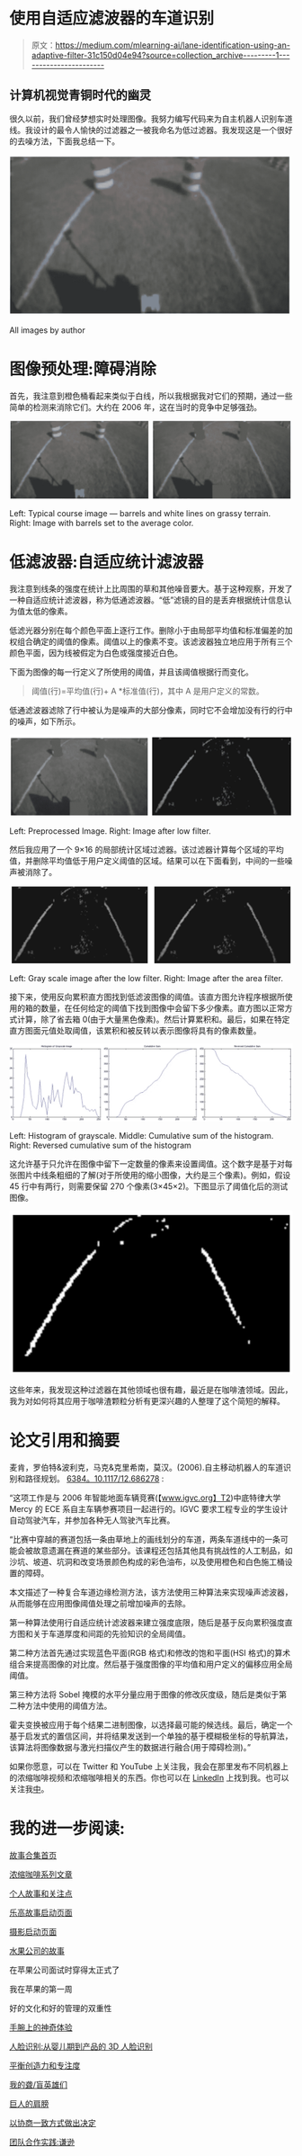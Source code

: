 # 使用自适应滤波器的车道识别

> 原文：<https://medium.com/mlearning-ai/lane-identification-using-an-adaptive-filter-31c150d04e94?source=collection_archive---------1----------------------->

## 计算机视觉青铜时代的幽灵

很久以前，我们曾经梦想实时处理图像。我努力编写代码来为自主机器人识别车道线。我设计的最令人愉快的过滤器之一被我命名为低过滤器。我发现这是一个很好的去噪方法，下面我总结一下。

![](img/f17104c17778fb4c3bda61fec82d260d.png)

All images by author

# 图像预处理:障碍消除

首先，我注意到橙色桶看起来类似于白线，所以我根据我对它们的预期，通过一些简单的检测来消除它们。大约在 2006 年，这在当时的竞争中足够强劲。

![](img/140bb1533753675dd6682c52f0a5892a.png)

Left: Typical course image — barrels and white lines on grassy terrain. Right: Image with barrels set to the average color.

# 低滤波器:自适应统计滤波器

我注意到线条的强度在统计上比周围的草和其他噪音要大。基于这种观察，开发了一种自适应统计滤波器，称为低通滤波器。“低”滤镜的目的是丢弃根据统计信息认为值太低的像素。

低滤光器分别在每个颜色平面上逐行工作。删除小于由局部平均值和标准偏差的加权组合确定的阈值的像素。阈值以上的像素不变。该滤波器独立地应用于所有三个颜色平面，因为线被假定为白色或强度接近白色。

下面为图像的每一行定义了所使用的阈值，并且该阈值根据行而变化。

> 阈值(行)=平均值(行)+ A *标准值(行)，其中 A 是用户定义的常数。

低通滤波器滤除了行中被认为是噪声的大部分像素，同时它不会增加没有行的行中的噪声，如下所示。

![](img/d00267a33d704add2916e4161395c446.png)

Left: Preprocessed Image. Right: Image after low filter.

然后我应用了一个 9×16 的局部统计区域过滤器。该过滤器计算每个区域的平均值，并删除平均值低于用户定义阈值的区域。结果可以在下面看到，中间的一些噪声被消除了。

![](img/a49f53057deabc75395880d38002695a.png)

Left: Gray scale image after the low filter. Right: Image after the area filter.

接下来，使用反向累积直方图找到低滤波图像的阈值。该直方图允许程序根据所使用的箱的数量，在任何给定的阈值下找到图像中会留下多少像素。直方图以正常方式计算，除了省去箱 0(由于大量黑色像素)。然后计算累积和。最后，如果在特定直方图面元值处取阈值，该累积和被反转以表示图像将具有的像素数量。

![](img/145127d83bc8cf11b4904401187a8566.png)

Left: Histogram of grayscale. Middle: Cumulative sum of the histogram. Right: Reversed cumulative sum of the histogram

这允许基于只允许在图像中留下一定数量的像素来设置阈值。这个数字是基于对每张图片中线条粗细的了解(对于所使用的缩小图像，大约是三个像素)。例如，假设 45 行中有两行，则需要保留 270 个像素(3×45×2)。下图显示了阈值化后的测试图像。

![](img/fc2d221920d1d6c4eb4014060878a639.png)

这些年来，我发现这种过滤器在其他领域也很有趣，最近是在咖啡渣领域。因此，我为对如何将其应用于咖啡渣颗粒分析有更深兴趣的人整理了这个简短的解释。

# 论文引用和摘要

麦肯，罗伯特&波利克，马克&克里希南，莫汉。(2006).自主移动机器人的车道识别和路径规划。 [6384。10.1117/12.686278](https://www.spiedigitallibrary.org/conference-proceedings-of-spie/6384/63840S/Lane-identification-and-path-planning-for-autonomous-mobile-robots/10.1117/12.686278.short) :

“这项工作是与 2006 年智能地面车辆竞赛(【www.igvc.org】T2)中底特律大学 Mercy 的 ECE 系自主车辆参赛项目一起进行的。IGVC 要求工程专业的学生设计自动驾驶汽车，并参加各种无人驾驶汽车比赛。

“比赛中穿越的赛道包括一条由草地上的画线划分的车道，两条车道线中的一条可能会被故意遗漏在赛道的某些部分。该课程还包括其他具有挑战性的人工制品，如沙坑、坡道、坑洞和改变场景颜色构成的彩色油布，以及使用橙色和白色施工桶设置的障碍。

本文描述了一种复合车道边缘检测方法，该方法使用三种算法来实现噪声滤波器，从而能够在应用图像阈值处理之前增加噪声的去除。

第一种算法使用行自适应统计滤波器来建立强度底限，随后是基于反向累积强度直方图和关于车道厚度和间距的先验知识的全局阈值。

第二种方法首先通过实现蓝色平面(RGB 格式)和修改的饱和平面(HSI 格式)的算术组合来提高图像的对比度。然后基于强度图像的平均值和用户定义的偏移应用全局阈值。

第三种方法将 Sobel 掩模的水平分量应用于图像的修改灰度级，随后是类似于第二种方法中使用的阈值方法。

霍夫变换被应用于每个结果二进制图像，以选择最可能的候选线。最后，确定一个基于启发式的置信区间，并将结果发送到一个单独的基于模糊极坐标的导航算法，该算法将图像数据与激光扫描仪产生的数据进行融合(用于障碍检测)。”

如果你愿意，可以在 Twitter 和 YouTube 上关注我，我会在那里发布不同机器上的浓缩咖啡视频和浓缩咖啡相关的东西。你也可以在 [LinkedIn](https://www.linkedin.com/in/robert-mckeon-aloe-01581595?source=post_page---------------------------) 上找到我。也可以关注我[中](https://towardsdatascience.com/@rmckeon/follow)。

# 我的进一步阅读:

[故事合集首页](https://rmckeon.medium.com/story-collection-splash-page-e15025710347?source=your_stories_page-------------------------------------)

[浓缩咖啡系列文章](https://rmckeon.medium.com/a-collection-of-espresso-articles-de8a3abf9917?source=your_stories_page-------------------------------------)

[个人故事和关注点](https://rmckeon.medium.com/personal-stories-and-concerns-51bd8b3e63e6?source=your_stories_page-------------------------------------)

[乐高故事启动页面](https://rmckeon.medium.com/lego-story-splash-page-b91ba4f56bc7?source=your_stories_page-------------------------------------)

[摄影启动页面](https://rmckeon.medium.com/photography-splash-page-fe93297abc06?source=your_stories_page-------------------------------------)

[水果公司的故事](https://rmckeon.medium.com/fruit-company-stories-splash-page-1674e7ec3d8?source=your_stories_page-------------------------------------)

在苹果公司面试时穿得太正式了

我在苹果的第一周

好的文化和好的管理的双重性

[手腕上的神奇体验](https://uxdesign.cc/magical-experience-on-my-wrist-70d0189a3f55?source=your_stories_page-------------------------------------)

[人脸识别:从婴儿期到产品的 3D 人脸识别](https://towardsdatascience.com/face-recognition-3d-face-recognition-from-infancy-to-product-209126575b56?source=your_stories_page-------------------------------------)

[平衡创造力和专注度](https://becominghuman.ai/balancing-creativity-and-focus-578db1332dfb?source=your_stories_page-------------------------------------)

[我的聋/盲英雄们](/@rmckeon/my-deaf-blind-heros-46e40ef625b?source=your_stories_page-------------------------------------)

[巨人的肩膀](/@rmckeon/the-shoulders-of-giants-930654c55ee9?source=your_stories_page-------------------------------------)

[以协商一致方式做出决定](/overthinking-life/decisions-by-consensus-83f201404ae1?source=your_stories_page-------------------------------------)

[团队合作实践:谦逊](/@rmckeon/teamwork-in-practice-humility-b78cf3b96ecd?source=your_stories_page-------------------------------------)